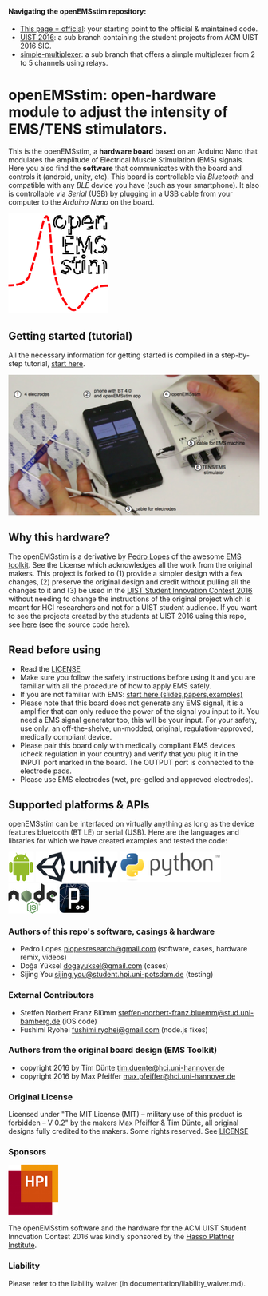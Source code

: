#### Navigating the openEMSstim repository:

* [This page = official](https://github.com/PedroLopes/openEMSstim/): your starting point to the official & maintained code.
* [UIST 2016](https://github.com/PedroLopes/openEMSstim/tree/UIST2016): a sub branch containing the student projects from ACM UIST 2016 SIC. 
* [simple-multiplexer](https://github.com/PedroLopes/openEMSstim/tree/simple-multiplexer): a sub branch that offers a simple multiplexer from 2 to 5 channels using relays.

# openEMSstim: open-hardware module to adjust the intensity of EMS/TENS stimulators. 

This is the openEMSstim, a **hardware board** based on an Arduino Nano that modulates the amplitude of Electrical Muscle Stimulation (EMS) signals. Here you also find the **software** that communicates with the board and controls it (android, unity, etc). This board is controllable via *Bluetooth* and compatible with any *BLE* device you have (such as your smartphone). It also is controllable via *Serial* (USB) by plugging in a USB cable from your computer to the *Arduino Nano* on the board. 

![Logo](extra/openEMSstim-logo/openEMSstim-logo200px.png)

## Getting started (tutorial)

All the necessary information for getting started is compiled in a step-by-step tutorial, [start here](start-here-tutorials/1.getting_started_step_by_step.md). 

![Unpacking](extra/images/getting-started/1-the-openemsstim-labels.png)

## Why this hardware?

The openEMSstim is a derivative by [Pedro Lopes](http://plopes.org) of the awesome [EMS toolkit](https://bitbucket.org/MaxPfeiffer/letyourbodymove/wiki/Home). See the License which acknowledges all the work from the original makers. This project is forked to (1) provide a simpler design with a few changes, (2) preserve the original design and credit without pulling all the changes to it and (3) be used in the [UIST Student Innovation Contest 2016](https://uist.acm.org/uist2016/contest) without needing to change the instructions of the original project which is meant for HCI researchers and not for a UIST student audience. If you want to see the projects created by the students at UIST 2016 using this repo, see [here](http://plopes.org/ems/) (see the source code [here](https://github.com/PedroLopes/openEMSstim/tree/UIST2016/UIST2016-projects)).
 	
## Read before using
* Read the [LICENSE](https://bitbucket.org/MaxPfeiffer/letyourbodymove/wiki/Home/License)
* Make sure you follow the safety instructions before using it and you are familiar with all the procedure of how to apply EMS safely.
* If you are not familiar with EMS: [start here (slides,papers,examples)](https://www.dropbox.com/s/rg6vpg9fhgn91fe/CHI_Course_Slides_2016PedroLopes_MaxPffeifer.pptx)
* Please note that this board does not generate any EMS signal, it is a amplifier that can only reduce the power of the signal you input to it. You need a EMS signal generator too, this will be your input. For your safety, use only: an off-the-shelve, un-modded, original, regulation-approved, medically compliant device. 
* Please pair this board only with medically compliant EMS devices (check regulation in your country) and verify that you plug it in the INPUT port marked in the board. The OUTPUT port is connected to the electrode pads. 
* Please use EMS electrodes (wet, pre-gelled and approved electrodes). 

## Supported platforms & APIs

openEMSstim can be interfaced on virtually anything as long as the device features bluetooth (BT LE) or serial (USB). Here are the languages and libraries for which we have created examples and tested the code:

![Android](extra/images/other-logos/android.png)
![Unity](extra/images/other-logos/unity.png)
![Python](extra/images/other-logos/python.png)
![NodeJs](extra/images/other-logos/node.js.png)
![Processing](extra/images/other-logos/processing.png)

### Authors of this repo's software, casings & hardware
* Pedro Lopes <plopesresearch@gmail.com> (software, cases, hardware remix, videos)
* Doğa Yüksel <dogayuksel@gmail.com> (cases)
* Sijing You <sijing.you@student.hpi.uni-potsdam.de> (testing)

### External Contributors
* Steffen Norbert Franz Blümm <steffen-norbert-franz.bluemm@stud.uni-bamberg.de> (iOS code)
* Fushimi Ryohei <fushimi.ryohei@gmail.com> (node.js fixes)

### Authors from the original board design (EMS Toolkit)
* copyright 2016 by Tim Dünte <tim.duente@hci.uni-hannover.de>
* copyright 2016 by Max Pfeiffer <max.pfeiffer@hci.uni-hannover.de>

### Original License 
Licensed under "The MIT License (MIT) – military use of this product is forbidden – V 0.2" by the makers Max Pfeiffer & Tim Dünte, all original designs fully credited to the makers. 
Some rights reserved. See [LICENSE](https://bitbucket.org/MaxPfeiffer/letyourbodymove/wiki/Home/License>)

### Sponsors

![HPI](extra/images/hpi-logo/hpi.png)

The openEMSstim software and the hardware for the ACM UIST Student Innovation Contest 2016 was kindly sponsored by the [Hasso Plattner Institute](http://hpi.de/en.html).

### Liability

Please refer to the liability waiver (in documentation/liability_waiver.md).

